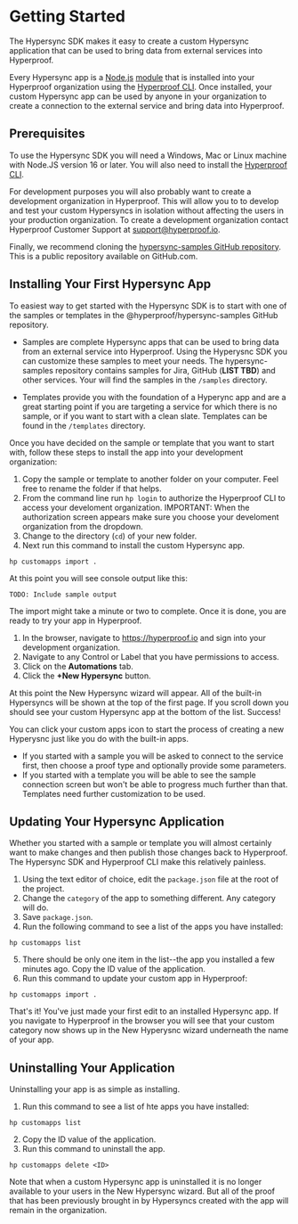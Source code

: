 # Getting Started

The Hypersync SDK makes it easy to create a custom Hypersync application that can be used to bring data from external services into Hyperproof.

Every Hypersync app is a [Node.js](https://nodejs.org/en/) [module](https://nodejs.org/api/modules.html) that is installed into your Hyperproof organization using the [Hyperproof CLI](./hyperproof-cli.md). Once installed, your custom Hypersync app can be used by anyone in your organization to create a connection to the external service and bring data into Hyperproof.

## Prerequisites

To use the Hypersync SDK you will need a Windows, Mac or Linux machine with Node.JS version 16 or later. You will also need to install the [Hyperproof CLI](./hyperproof-cli.md).

For development purposes you will also probably want to create a development organization in Hyperproof. This will allow you to to develop and test your custom Hypersyncs in isolation without affecting the users in your production organization. To create a development organization contact Hyperproof Customer Support at <support@hyperproof.io>.

Finally, we recommend cloning the [hypersync-samples GitHub repository](https://github.com/Hyperproof/hypersync-samples). This is a public repository available on GitHub.com.

## Installing Your First Hypersync App

To easiest way to get started with the Hypersync SDK is to start with one of the samples or templates in the @hyperproof/hypersync-samples GitHub repository.

- Samples are complete Hypersync apps that can be used to bring data from an external service into Hyperproof. Using the Hyperysnc SDK you can customize these samples to meet your needs. The hypersync-samples repository contains samples for Jira, GitHub (**LIST TBD**) and other services. Your will find the samples in the `/samples` directory.

- Templates provide you with the foundation of a Hyperync app and are a great starting point if you are targeting a service for which there is no sample, or if you want to start with a clean slate. Templates can be found in the `/templates` directory.

Once you have decided on the sample or template that you want to start with, follow these steps to install the app into your development organization:

1. Copy the sample or template to another folder on your computer. Feel free to rename the folder if that helps.
2. From the command line run `hp login` to authorize the Hyperproof CLI to access your develoment organization. IMPORTANT: When the authorization screen appears make sure you choose your develoment organization from the dropdown.
3. Change to the directory (`cd`) of your new folder.
4. Next run this command to install the custom Hypersync app.

```
hp customapps import .
```

At this point you will see console output like this:

```
TODO: Include sample output
```

The import might take a minute or two to complete. Once it is done, you are ready to try your app in Hyperproof.

1. In the browser, navigate to <https://hyperproof.io> and sign into your development organization.
2. Navigate to any Control or Label that you have permissions to access.
3. Click on the **Automations** tab.
4. Click the **+New Hypersync** button.

At this point the New Hypersync wizard will appear. All of the built-in Hypersyncs will be shown at the top of the first page. If you scroll down you should see your custom Hypersync app at the bottom of the list. Success!

You can click your custom apps icon to start the process of creating a new Hyperysnc just like you do with the built-in apps.

- If you started with a sample you will be asked to connect to the service first, then choose a proof type and optionally provide some parameters.
- If you started with a template you will be able to see the sample connection screen but won't be able to progress much further than that. Templates need further customization to be used.

## Updating Your Hypersync Application

Whether you started with a sample or template you will almost certainly want to make changes and then publish those changes back to Hyperproof. The Hypersync SDK and Hyperproof CLI make this relatively painless.

1. Using the text editor of choice, edit the `package.json` file at the root of the project.
2. Change the `category` of the app to something different. Any category will do.
3. Save `package.json`.
4. Run the following command to see a list of the apps you have installed:

```
hp customapps list
```

5. There should be only one item in the list--the app you installed a few minutes ago. Copy the ID value of the application.
6. Run this command to update your custom app in Hyperproof:

```
hp customapps import .
```

That's it! You've just made your first edit to an installed Hypersync app. If you navigate to Hyperproof in the browser you will see that your custom category now shows up in the New Hyperysnc wizard underneath the name of your app.

## Uninstalling Your Application

Uninstalling your app is as simple as installing.

1. Run this command to see a list of hte apps you have installed:

```
hp customapps list
```

2. Copy the ID value of the application.
3. Run this command to uninstall the app.

```
hp customapps delete <ID>
```

Note that when a custom Hypersync app is uninstalled it is no longer available to your users in the New Hypersync wizard. But all of the proof that has been previously brought in by Hypersyncs created with the app will remain in the organization.
